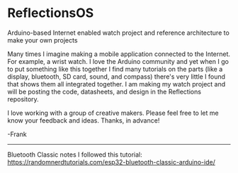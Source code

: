 # ReflectionsOS
Arduino-based Internet enabled watch project and reference architecture to make your own projects

Many times I imagine making a mobile application connected to the Internet. For example, a wrist watch. I love the Arduino community and yet when I go to put something like this together I find many tutorials on the parts (like a display, bluetooth, SD card, sound, and compass) there's very little I found that shows them all integrated together. I am making my watch project and will be posting the code, datasheets, and design in the Reflections repository.

I love working with a group of creative makers. Please feel free to let me know your feedback and ideas. Thanks, in advance!

-Frank

- - -

Bluetooth Classic notes
I followed this tutorial:
https://randomnerdtutorials.com/esp32-bluetooth-classic-arduino-ide/
